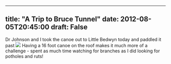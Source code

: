 
---
title: "A Trip to Bruce Tunnel"
date: 2012-08-05T20:45:00
draft: False
---


Dr Johnson and I took the canoe out to Little Bedwyn today and paddled it past [<img src="http://3.bp.blogspot.com/-K_6ZKiuUVKQ/UB7aabLvCkI/AAAAAAAACa8/TSuAbLXSKU8/s320/WP_000209.jpg"/>](http://3.bp.blogspot.com/-K_6ZKiuUVKQ/UB7aabLvCkI/AAAAAAAACa8/TSuAbLXSKU8/s1600/WP_000209.jpg)
Having a 16 foot canoe on the roof makes it much more of a challenge - spent as much time watching for branches as I did looking for potholes and ruts!